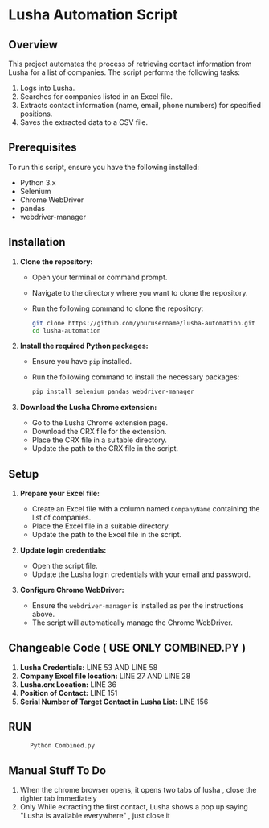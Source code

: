 # Lusha Automation Script

## Overview

This project automates the process of retrieving contact information from Lusha for a list of companies. The script performs the following tasks:

1. Logs into Lusha.
2. Searches for companies listed in an Excel file.
3. Extracts contact information (name, email, phone numbers) for specified positions.
4. Saves the extracted data to a CSV file.

## Prerequisites

To run this script, ensure you have the following installed:

- Python 3.x
- Selenium
- Chrome WebDriver
- pandas
- webdriver-manager

## Installation

1. **Clone the repository:**

    - Open your terminal or command prompt.
    - Navigate to the directory where you want to clone the repository.
    - Run the following command to clone the repository:

        ```sh
        git clone https://github.com/yourusername/lusha-automation.git
        cd lusha-automation
        ```

2. **Install the required Python packages:**

    - Ensure you have `pip` installed.
    - Run the following command to install the necessary packages:

        ```sh
        pip install selenium pandas webdriver-manager
        ```

3. **Download the Lusha Chrome extension:**

    - Go to the Lusha Chrome extension page.
    - Download the CRX file for the extension.
    - Place the CRX file in a suitable directory.
    - Update the path to the CRX file in the script.

## Setup

1. **Prepare your Excel file:**

    - Create an Excel file with a column named `CompanyName` containing the list of companies.
    - Place the Excel file in a suitable directory.
    - Update the path to the Excel file in the script.

2. **Update login credentials:**

    - Open the script file.
    - Update the Lusha login credentials with your email and password.

3. **Configure Chrome WebDriver:**

    - Ensure the `webdriver-manager` is installed as per the instructions above.
    - The script will automatically manage the Chrome WebDriver.
  

## Changeable Code  ( USE ONLY COMBINED.PY ) 

1. **Lusha Credentials:**  LINE 53 AND LINE 58
2. **Company Excel file location:**  LINE 27 AND LINE 28
3. **Lusha.crx Location:** LINE 36
4. **Position of Contact:** LINE 151
5. **Serial Number of Target Contact in Lusha List:** LINE 156


## RUN 

 ```sh
       Python Combined.py
 ```


## Manual Stuff To Do 

1. When the chrome browser opens, it opens two tabs of lusha , close the righter tab immediately
2. Only While extracting the first contact, Lusha shows a pop up saying "Lusha is available everywhere" , just close it
   

   

